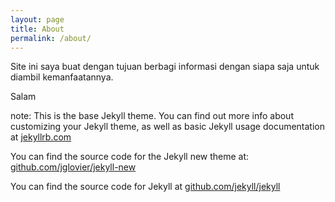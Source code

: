 ```yaml
---
layout: page
title: About
permalink: /about/
---
```


Site ini saya buat dengan tujuan berbagi informasi dengan siapa saja untuk diambil kemanfaatannya.

Salam

note:
This is the base Jekyll theme. You can find out more info about customizing your Jekyll theme, as well as basic Jekyll usage documentation at [jekyllrb.com](http://jekyllrb.com/)

You can find the source code for the Jekyll new theme at: [github.com/jglovier/jekyll-new](https://github.com/jglovier/jekyll-new)

You can find the source code for Jekyll at [github.com/jekyll/jekyll](https://github.com/jekyll/jekyll)
